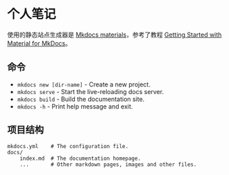 # 个人笔记

使用的静态站点生成器是 [Mkdocs materials](https://github.com/squidfunk/mkdocs-material)，参考了教程 [Getting Started with Material for MkDocs](https://jameswillett.dev/getting-started-with-material-for-mkdocs/#share-on-socials)。

## 命令

* `mkdocs new [dir-name]` - Create a new project.
* `mkdocs serve` - Start the live-reloading docs server.
* `mkdocs build` - Build the documentation site.
* `mkdocs -h` - Print help message and exit.

## 项目结构

    mkdocs.yml    # The configuration file.
    docs/
        index.md  # The documentation homepage.
        ...       # Other markdown pages, images and other files.

